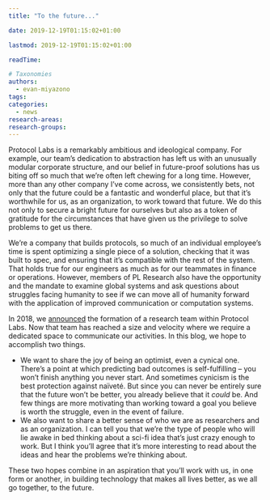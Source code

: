 ```yaml
---
title: "To the future..."

date: 2019-12-19T01:15:02+01:00

lastmod: 2019-12-19T01:15:02+01:00

readTime:

# Taxonomies
authors:
  - evan-miyazono
tags:
categories:
  - news
research-areas:
research-groups:
---
```


Protocol Labs is a remarkably ambitious and ideological company.  For example, our team’s dedication to abstraction has left us with an unusually modular corporate structure, and our belief in future-proof solutions has us biting off so much that we’re often left chewing for a long time.  However, more than any other company I’ve come across, we consistently bets, not only that the future could be a fantastic and wonderful place, but that it’s worthwhile for us, as an organization, to work toward that future.  We do this not only to secure a bright future for ourselves but also as a token of gratitude for the circumstances that have given us the privilege to solve problems to get us there.

We’re a company that builds protocols, so much of an individual employee’s time is spent optimizing a single piece of a solution, checking that it was built to spec, and ensuring that it’s compatible with the rest of the system.  That holds true for our engineers as much as for our teammates in finance or operations.  However, members of PL Research also have the opportunity and the mandate to examine global systems and ask questions about struggles facing humanity to see if we can move all of humanity forward with the application of improved communication or computation systems.

In 2018, we [announced](https://protocol.ai/blog/ann-research-rfp/) the formation of a research team within Protocol Labs. Now that team has reached a size and velocity where we require a dedicated space to communicate our activities.  In this blog, we hope to accomplish two things.

  - We want to share the joy of being an optimist, even a cynical one.  There’s a point at which predicting bad outcomes is self-fulfilling – you won’t finish anything you never start.  And sometimes cynicism is the best protection against naïveté.  But since you can never be entirely sure that the future won’t be better, you already believe that it _could_ be.  And few things are more motivating than working toward a goal you believe is worth the struggle, even in the event of failure.
  - We also want to share a better sense of who we are as researchers and as an organization.  I can tell you that we’re the type of people who will lie awake in bed thinking about a sci-fi idea that’s just crazy enough to work.  But I think you’ll agree that it’s more interesting to read about the ideas and hear the problems we’re thinking about.

These two hopes combine in an aspiration that you’ll work with us, in one form or another, in building technology that makes all lives better, as we all go together, to the future.

